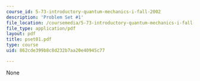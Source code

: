 ```yaml
---
course_id: 5-73-introductory-quantum-mechanics-i-fall-2002
description: 'Problem Set #1'
file_location: /coursemedia/5-73-introductory-quantum-mechanics-i-fall-2002/862cde399b8c8d232b7aa20e40945c77_pset01.pdf
file_type: application/pdf
layout: pdf
title: pset01.pdf
type: course
uid: 862cde399b8c8d232b7aa20e40945c77

---
```

None